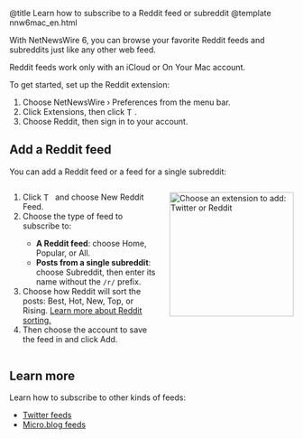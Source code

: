 @title Learn how to subscribe to a Reddit feed or subreddit
@template nnw6mac_en.html

With NetNewsWire 6, you can browse your favorite Reddit feeds and subreddits just like any other web feed.

Reddit feeds work only with an iCloud or On Your Mac account.

To get started, set up the Reddit extension:

1. Choose NetNewsWire › Preferences from the menu bar.
2. Click Extensions, then click <img style="height: 1em; vertical-align: -0.1em;" src="../../../images/mac-icon_plus.png" alt="The plus button">.
3. Choose Reddit, then sign in to your account.


Add a Reddit feed
-----------------

You can add a Reddit feed or a feed for a single subreddit:

<div class="columns">
<div class="column-left">
	<ol>
		<li>Click <img style="height: 1.2em; vertical-align: -0.25em;" src="../../../images/mac-icon_plus_toolbar.png" alt="The plus button"> and choose New Reddit Feed.</li>
		<li>Choose the type of feed to subscribe to:</li>
			<ul>
				<li><strong>A Reddit feed</strong>: choose Home, Popular, or All.</li>
				<li><strong>Posts from a single subreddit</strong>: choose Subreddit, then enter its name without the <code>/r/</code> prefix.</li>
			</ul>
		<li>Choose how Reddit will sort the posts: Best, Hot, New, Top, or Rising. <a href="https://www.reddit.com/r/TheoryOfReddit/comments/1y8rst/">Learn more about Reddit sorting.</a></li>
		<li>Then choose the account to save the feed in and click Add.</li>
	</ol>
</div>

<div class="column-right">
	<p><img class="round shadow" src="../../../images/mac-en-add_reddit_feed.png" width="220"  alt="Choose an extension to add: Twitter or Reddit" /></p>
</div>
</div>


Learn more
----------

Learn how to subscribe to other kinds of feeds:

* [Twitter feeds](twitter-feeds)
* [Micro.blog feeds](twitter-feeds)
